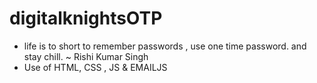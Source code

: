# digitalknightsOTP
- life is to short to remember passwords , use one time password. and stay chill.
~ Rishi Kumar Singh
- Use of HTML, CSS , JS & EMAILJS
